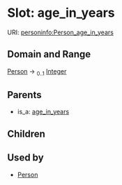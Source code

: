 
# Slot: age_in_years



URI: [personinfo:Person_age_in_years](https://w3id.org/linkml/examples/personinfo/Person_age_in_years)


## Domain and Range

[Person](Person.md) &#8594;  <sub>0..1</sub> [Integer](types/Integer.md)

## Parents

 *  is_a: [age_in_years](age_in_years.md)

## Children


## Used by

 * [Person](Person.md)

